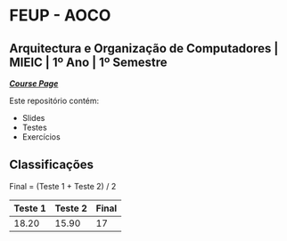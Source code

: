 # FEUP - AOCO

## Arquitectura e Organização de Computadores | MIEIC | 1º Ano | 1º Semestre


[***Course Page***](https://sigarra.up.pt/feup/pt/ucurr_geral.ficha_uc_view?pv_ocorrencia_id=436427)


Este repositório contém:
- Slides
- Testes
- Exercícios

## Classificações

Final = (Teste 1 + Teste 2) / 2

| Teste 1 | Teste 2 | Final
|---|---|---
| 18.20 | 15.90 | 17
